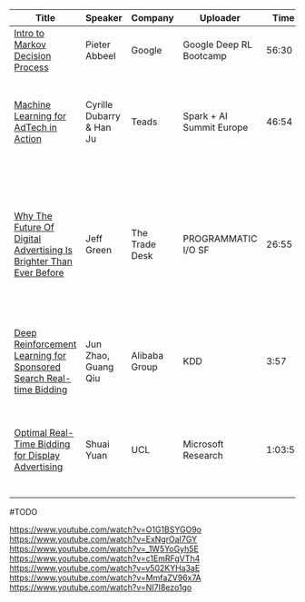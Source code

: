 | Title | Speaker | Company | Uploader | Time  | Year | Synopsis|
| ----- | ------- | -------- | ---- | ----- | ----| ----|
| [Intro to Markov Decision Process](https://www.youtube.com/watch?v=y7zGnKzaKIw)  |  Pieter Abbeel |Google | Google Deep RL Bootcamp  | 56:30 | 2017 | Motivation + Overview + Exact Solution Methods.|
| [Machine Learning for AdTech in Action](https://www.youtube.com/watch?v=KgNdGeGJl8w) |  Cyrille Dubarry & Han Ju| Teads | Spark + AI Summit Europe | 46:54|  2018 |Why Machine Learning plays a key role in the AdTech industry and how Spark is used at Teads.|
| [Why The Future Of Digital Advertising Is Brighter Than Ever Before](https://www.youtube.com/watch?v=i2p1SWwpX5U) |  Jeff Green| The Trade Desk| PROGRAMMATIC I/O SF  | 26:55|  2017 |The biggest and best reasons for optimism in digital advertising & how The Trade Desk went public and what they’ve learned from Wall Street.|
| [Deep Reinforcement Learning for Sponsored Search Real-time Bidding](https://www.youtube.com/watch?v=Kj6JSmuVVD0) | Jun Zhao, Guang Qiu| Alibaba Group | KDD  | 3:57|  2018 | Reinforcement learning solution for handling the complex dynamic environment.|
| [Optimal Real-Time Bidding for Display Advertising](https://www.youtube.com/watch?v=OoI2aCWdWKA) |  Shuai Yuan  | UCL | Microsoft Research |1:03:56|  2016 |  Theoretical analysis where the programmatic bidding is cast as a functional optimisation problem. |

#TODO

https://www.youtube.com/watch?v=O1G1BSYGO9o
https://www.youtube.com/watch?v=ExNgrOaI7GY
https://www.youtube.com/watch?v=_1W5YoGyh5E
https://www.youtube.com/watch?v=c1EmRFgVTh4
https://www.youtube.com/watch?v=v502KYHa3aE
https://www.youtube.com/watch?v=MmfaZV96x7A
https://www.youtube.com/watch?v=NI7I8ezo1go
